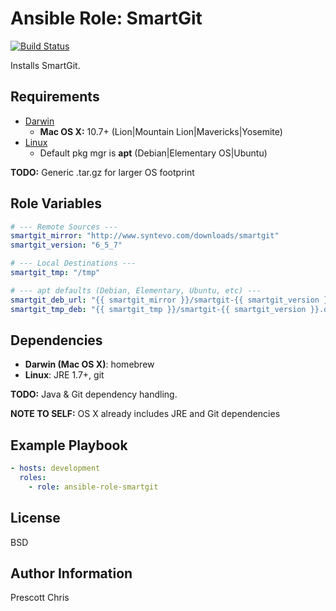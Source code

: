 Ansible Role: SmartGit
========
[![Build Status](https://travis-ci.org/cmprescott/ansible-role-smartgit.svg?branch=master)](https://travis-ci.org/cmprescott/ansible-role-smartgit)

Installs SmartGit.

Requirements
------------

- [Darwin](http://www.syntevo.com/smartgit/documentation/6.5/show?page=introduction "Mac OS X Requirements")
  - **Mac OS X:** 10.7+ (Lion|Mountain Lion|Mavericks|Yosemite)
- [Linux](http://www.syntevo.com/smartgit/documentation/6.5/show?page=introduction "Linux Requirements are really vague")
  - Default pkg mgr is **apt** (Debian|Elementary OS|Ubuntu)

**TODO:** Generic .tar.gz for larger OS footprint

Role Variables
--------------

```yaml
# --- Remote Sources ---
smartgit_mirror: "http://www.syntevo.com/downloads/smartgit"
smartgit_version: "6_5_7"

# --- Local Destinations ---
smartgit_tmp: "/tmp"

# --- apt defaults (Debian, Elementary, Ubuntu, etc) ---
smartgit_deb_url: "{{ smartgit_mirror }}/smartgit-{{ smartgit_version }}.deb"
smartgit_tmp_deb: "{{ smartgit_tmp }}/smartgit-{{ smartgit_version }}.deb"

```

Dependencies
------------

- **Darwin (Mac OS X)**: homebrew
- **Linux**: JRE 1.7+, git

**TODO:** Java & Git dependency handling.

**NOTE TO SELF:** OS X already includes JRE and Git dependencies

Example Playbook
-------------------------

```yaml
- hosts: development
  roles:
    - role: ansible-role-smartgit
```

License
-------

BSD

Author Information
------------------

Prescott Chris
